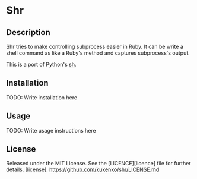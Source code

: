 Shr
====

Description
-----------
Shr tries to make controlling subprocess easier in Ruby. It can be write
a shell command as like a Ruby's method and captures subprocess's output.

This is a port of Python's [sh](https://github.com/amoffat/sh).

Installation
------------
TODO: Write installation here

Usage
-----
TODO: Write usage instructions here

License
-------
Released under the MIT License. See the [LICENCE][licence] file for further details.
[license]: https://github.com/kukenko/shr/LICENSE.md
